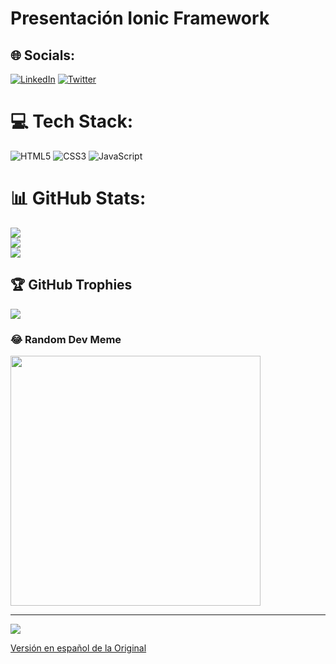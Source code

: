 Presentación Ionic Framework
=============

## 🌐 Socials:
[![LinkedIn](https://img.shields.io/badge/LinkedIn-%230077B5.svg?logo=linkedin&logoColor=white)](https://linkedin.com/in/https://www.linkedin.com/in/luiscontrerasdo/) [![Twitter](https://img.shields.io/badge/Twitter-%231DA1F2.svg?logo=Twitter&logoColor=white)](https://twitter.com/https://twitter.com/luiscontrerasdo) 

# 💻 Tech Stack:
![HTML5](https://img.shields.io/badge/html5-%23E34F26.svg?style=for-the-badge&logo=html5&logoColor=white) ![CSS3](https://img.shields.io/badge/css3-%231572B6.svg?style=for-the-badge&logo=css3&logoColor=white) ![JavaScript](https://img.shields.io/badge/javascript-%23323330.svg?style=for-the-badge&logo=javascript&logoColor=%23F7DF1E)
# 📊 GitHub Stats:
![](https://github-readme-stats.vercel.app/api?username=Luiscontrerasdo&theme=dark&hide_border=false&include_all_commits=false&count_private=false)<br/>
![](https://github-readme-streak-stats.herokuapp.com/?user=Luiscontrerasdo&theme=dark&hide_border=false)<br/>
![](https://github-readme-stats.vercel.app/api/top-langs/?username=Luiscontrerasdo&theme=dark&hide_border=false&include_all_commits=false&count_private=false&layout=compact)

## 🏆 GitHub Trophies
![](https://github-profile-trophy.vercel.app/?username=Luiscontrerasdo&theme=radical&no-frame=false&no-bg=true&margin-w=4)

### 😂 Random Dev Meme
<img src='https://randommeme-five.vercel.app/' style="height: 400px;"/>

---
[![](https://visitcount.itsvg.in/api?id=Luiscontrerasdo&icon=0&color=0)](https://visitcount.itsvg.in)

<!-- Proudly created with GPRM ( https://gprm.itsvg.in ) -->
[Versión en español de la Original](http://ionicframework.com/present-ionic/slides/)



